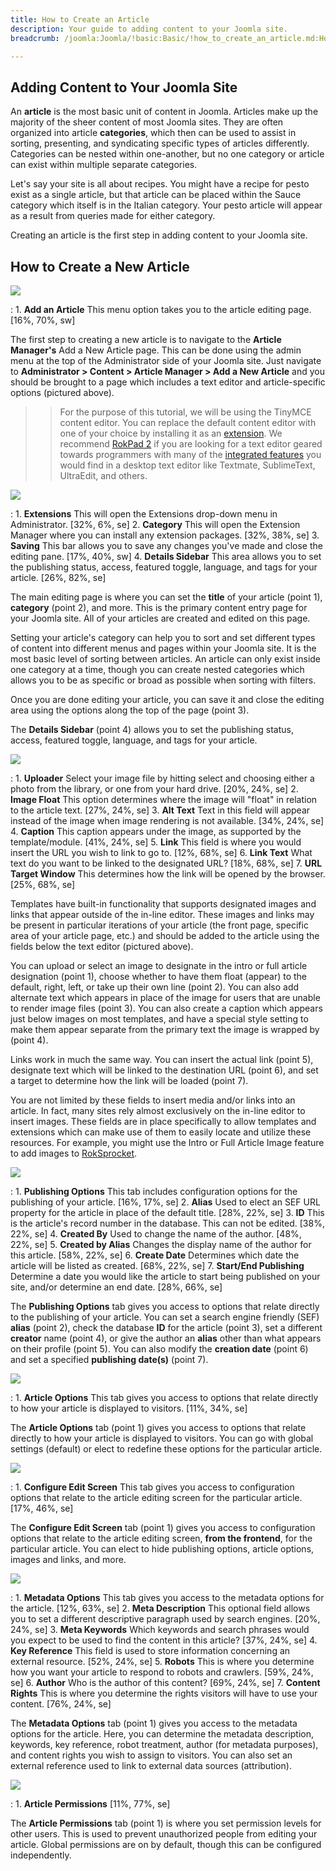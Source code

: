 ```yaml
---
title: How to Create an Article
description: Your guide to adding content to your Joomla site.
breadcrumb: /joomla:Joomla/!basic:Basic/!how_to_create_an_article.md:How to Create an Article

---
```


Adding Content to Your Joomla Site
-----

An **article** is the most basic unit of content in Joomla. Articles make up the majority of the sheer content of most Joomla sites. They are often organized into article **categories**, which then can be used to assist in sorting, presenting, and syndicating specific types of articles differently. Categories can be nested within one-another, but no one category or article can exist within multiple separate categories.

Let's say your site is all about recipes. You might have a recipe for pesto exist as a single article, but that article can be placed within the Sauce category which itself is in the Italian category. Your pesto article will appear as a result from queries made for either category. 

Creating an article is the first step in adding content to your Joomla site.

How to Create a New Article
---------

![][article1]

:   1. **Add an Article** This menu option takes you to the article editing page. [16%, 70%, sw]

The first step to creating a new article is to navigate to the **Article Manager's** Add a New Article page. This can be done using the admin menu at the top of the Administrator side of your Joomla site. Just navigate to **Administrator > Content > Article Manager > Add a New Article** and you should be brought to a page which includes a text editor and article-specific options (pictured above).

>> For the purpose of this tutorial, we will be using the TinyMCE content editor. You can replace the default content editor with one of your choice by installing it as an [extension][extension]. We recommend [RokPad 2][rokpad] if you are looking for a text editor geared towards programmers with many of the [integrated features][pad] you would find in a desktop text editor like Textmate, SublimeText, UltraEdit, and others. 

![][article2]

:   1. **Extensions** This will open the Extensions drop-down menu in Administrator. [32%, 6%, se]
    2. **Category** This will open the Extension Manager where you can install any extension packages. [32%, 38%, se]
    3. **Saving** This bar allows you to save any changes you've made and close the editing pane. [17%, 40%, sw]
    4. **Details Sidebar** This area allows you to set the publishing status, access, featured toggle, language, and tags for your article. [26%, 82%, se]

The main editing page is where you can set the **title** of your article (point 1), **category** (point 2), and more. This is the primary content entry page for your Joomla site. All of your articles are created and edited on this page. 

Setting your article's category can help you to sort and set different types of content into different menus and pages within your Joomla site. It is the most basic level of sorting between articles. An article can only exist inside one category at a time, though you can create nested categories which allows you to be as specific or broad as possible when sorting with filters.

Once you are done editing your article, you can save it and close the editing area using the options along the top of the page (point 3).

The **Details Sidebar** (point 4) allows you to set the publishing status, access, featured toggle, language, and tags for your article.

![][article3]

:   1. **Uploader** Select your image file by hitting select and choosing either a photo from the library, or one from your hard drive. [20%, 24%, se]
    2. **Image Float** This option determines where the image will "float" in relation to the article text. [27%, 24%, se]
    3. **Alt Text** Text in this field will appear instead of the image when image rendering is not available. [34%, 24%, se]
    4. **Caption** This caption appears under the image, as supported by the template/module. [41%, 24%, se]
    5. **Link** This field is where you would insert the URL you wish to link to go to. [12%, 68%, se]
    6. **Link Text** What text do you want to be linked to the designated URL? [18%, 68%, se]
    7. **URL Target Window** This determines how the link will be opened by the browser. [25%, 68%, se]

Templates have built-in functionality that supports designated images and links that appear outside of the in-line editor. These images and links may be present in particular iterations of your article (the front page, specific area of your article page, etc.) and should be added to the article using the fields below the text editor (pictured above).

You can upload or select an image to designate in the intro or full article designation (point 1), choose whether to have them float (appear) to the default, right, left, or take up their own line (point 2). You can also add alternate text which appears in place of the image for users that are unable to render image files (point 3). You can also create a caption which appears just below images on most templates, and have a special style setting to make them appear separate from the primary text the image is wrapped by (point 4).

Links work in much the same way. You can insert the actual link (point 5), designate text which will be linked to the destination URL (point 6), and set a target to determine how the link will be loaded (point 7).

You are not limited by these fields to insert media and/or links into an article. In fact, many sites rely almost exclusively on the in-line editor to insert images. These fields are in place specifically to allow templates and extensions which can make use of them to easily locate and utilize these resources. For example, you might use the Intro or Full Article Image feature to add images to [RokSprocket][sprocket].

![][article4]

:   1. **Publishing Options** This tab includes configuration options for the publishing of your article. [16%, 17%, se]
    2. **Alias** Used to elect an SEF URL property for the article in place of the default title. [28%, 22%, se]
    3. **ID** This is the article's record number in the database. This can not be edited. [38%, 22%, se]
    4. **Created By** Used to change the name of the author. [48%, 22%, se]
    5. **Created by Alias** Changes the display name of the author for this article. [58%, 22%, se]
    6. **Create Date** Determines which date the article will be listed as created. [68%, 22%, se]
    7. **Start/End Publishing** Determine a date you would like the article to start being published on your site, and/or determine an end date. [28%, 66%, se]

The **Publishing Options** tab gives you access to options that relate directly to the publishing of your article. You can set a search engine friendly (SEF) **alias** (point 2), check the database **ID** for the article (point 3), set a different **creator** name (point 4), or give the author an **alias** other than what appears on their profile (point 5). You can also modify the **creation date** (point 6) and set a specified **publishing date(s)** (point 7). 

![][article5]

:   1. **Article Options** This tab gives you access to options that relate directly to how your article is displayed to visitors. [11%, 34%, se]

The **Article Options** tab (point 1) gives you access to options that relate directly to how your article is displayed to visitors. You can go with global settings (default) or elect to redefine these options for the particular article.

![][article6]

:   1. **Configure Edit Screen** This tab gives you access to configuration options that relate to the article editing screen for the particular article. [17%, 46%, se]

The **Configure Edit Screen** tab (point 1) gives you access to configuration options that relate to the article editing screen, **from the frontend**, for the particular article. You can elect to hide publishing options, article options, images and links, and more.

![][article7]

:   1. **Metadata Options** This tab gives you access to the metadata options for the article. [12%, 63%, se]
    2. **Meta Description** This optional field allows you to set a different descriptive paragraph used by search engines. [20%, 24%, se]
    3. **Meta Keywords** Which keywords and search phrases would you expect to be used to find the content in this article? [37%, 24%, se]
    4. **Key Reference** This field is used to store information concerning an external resource. [52%, 24%, se]
    5. **Robots** This is where you determine how you want your article to respond to robots and crawlers. [59%, 24%, se]
    6. **Author** Who is the author of this content? [69%, 24%, se]
    7. **Content Rights** This is where you determine the rights visitors will have to use your content. [76%, 24%, se]

The **Metadata Options** tab (point 1) gives you access to the metadata options for the article. Here, you can determine the metadata description, keywords, key reference, robot treatment, author (for metadata purposes), and content rights you wish to assign to visitors. You can also set an external reference used to link to external data sources (attribution).

![][article8]

:   1. **Article Permissions** [11%, 77%, se]

The **Article Permissions** tab (point 1) is where you set permission levels for other users. This is used to prevent unauthorized people from editing your article. Global permissions are on by default, though this can be configured independently.

[article1]: assets/article_1.jpeg
[article2]: assets/article_2.jpeg
[article3]: assets/article_3.jpeg
[article4]: assets/article_4.jpeg
[article5]: assets/article_5.jpeg
[article6]: assets/article_6.jpeg
[article7]: assets/article_7.jpeg
[article8]: assets/article_8.jpeg
[extension]: ../platform/extensions.md
[rokpad]: http://www.rockettheme.com/extensions-joomla/rokpad
[pad]: ../extensions/rokpad/
[sprocket]: ../extension/roksprocket/